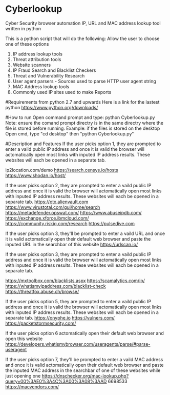 # Cyberlookup
Cyber Security browser automation IP, URL and MAC address lookup tool written in python 

This is a python script that will do the following:
Allow the user to choose  one of these options
 1) IP address lookup tools
 2) Threat attribution tools 
 3) Website scanners 
 4) IP Fraud Search and Blacklist Checkers 
 5) Threat and Vulnerability Research
 6) User agent parsers - Sources used to parse HTTP user agent string 
 7) MAC Address lookup tools
 8) Commonly used IP sites used to make Reports 

#Requirements 
from python 2.7 and upwards 
Here is a link for the lastest python 
https://www.python.org/downloads/

#How to run
Open command prompt and type: python Cyberlookup.py
Note: ensure the comand prompt directry is in the same directry where the file is stored before running.
Example: if the files is stored on the desktop
         Open cmd, type "cd desktop" then "python Cyberlookup.py" 

#Description and Features
If the user picks option 1, they are prompted to enter a vaild public IP address and once it is valid the browser will actomatically open most links with inputed IP address results. These websites will each be opened in a separate tab.

ip2location.com/demo
https://search.censys.io/hosts
https://www.shodan.io/host/
 

If the user picks option 2, they are prompted to enter a vaild public IP address and once it is valid the browser will actomatically open most links with inputed IP address results. These websites will each be opened in a separate tab.
https://otx.alienvault.com
https://www.virustotal.com/gui/home/search
https://metadefender.opswat.com/ 
https://www.abuseipdb.com/ 
https://exchange.xforce.ibmcloud.com/
https://community.riskiq.com/research
https://pulsedive.com

If the user picks option 3, they'll be prompted to enter a vaild URL and once it is valid actomatically open their default web browser and paste the inputed URL in the searchbar of this website 
https://urlscan.io/

If the user picks option 3, they are prompted to enter a vaild public IP address and once it is valid the browser will actomatically open most links with inputed IP address results. These websites will each be opened in a separate tab.

https://mxtoolbox.com/blacklists.aspx 
https://scamalytics.com/ip/ 
https://whatismyipaddress.com/blacklist-check 
https://threatfox.abuse.ch/browse/ 

If the user picks option 5, they are prompted to enter a vaild public IP address and once it is valid the browser will actomatically open most links with inputed IP address results. These websites will each be opened in a separate tab.
https://onyphe.io 
https://vulners.com/ 
https://packetstormsecurity.com/ 


If the user picks option 6 actomatically open their default web browser and open this website  
https://developers.whatismybrowser.com/useragents/parse/#parse-useragent 

If the user picks option 7, they'll be prompted to enter a vaild MAC address and once it is valid actomatically open their default web browser and paste the inputed MAC address in the searchbar of one of these websites while just opening one 
https://dnschecker.org/mac-lookup.php?query=00%3AE0%3A4C%3A00%3A08%3AAD 6698533
https://macvendors.com/ 
